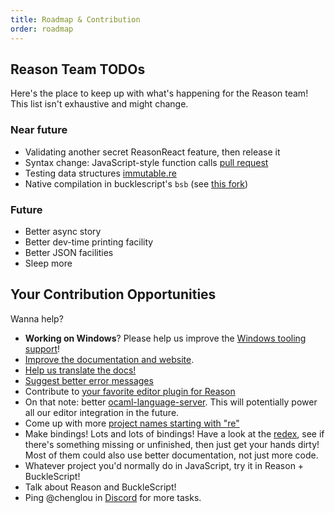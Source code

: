 ```yaml
---
title: Roadmap & Contribution
order: roadmap
---
```


## Reason Team TODOs

Here's the place to keep up with what's happening for the Reason team! This list isn't exhaustive and might change.

### Near future

- Validating another secret ReasonReact feature, then release it
- Syntax change: JavaScript-style function calls [pull request](https://github.com/facebook/reason/pull/1299)
- Testing data structures [immutable.re](https://github.com/facebookincubator/immutable-re)
- Native compilation in bucklescript's `bsb` (see [this fork](https://github.com/bsansouci/bsb-native))

### Future

- Better async story
- Better dev-time printing facility
- Better JSON facilities
- Sleep more

## Your Contribution Opportunities

Wanna help?

- **Working on Windows**? Please help us improve the [Windows tooling support](https://github.com/reasonml/reasonml.github.io/issues/195)!
- [Improve the documentation and website](https://github.com/reasonml/reasonml.github.io/issues).
- [Help us translate the docs!](https://github.com/reasonml/reasonml.github.io/issues/3)
- [Suggest better error messages](https://github.com/reasonml-community/error-message-improvement/issues)
- Contribute to [your favorite editor plugin for Reason](editor-plugins.md#officially-supported-editors)
- On that note: better [ocaml-language-server](https://github.com/freebroccolo/ocaml-language-server). This will potentially power all our editor integration in the future.
- Come up with more [project names starting with "re"](https://github.com/reasonml/ideas-for-project-names-starting-with-re)
- Make bindings! Lots and lots of bindings! Have a look at the [redex](https://redex.github.io/), see if there's something missing or unfinished, then just get your hands dirty! Most of them could also use better documentation, not just more code.
- Whatever project you'd normally do in JavaScript, try it in Reason + BuckleScript!
- Talk about Reason and BuckleScript!
- Ping @chenglou in [Discord](https://discord.gg/reasonml) for more tasks.
